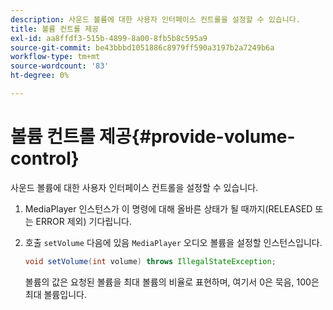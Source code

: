```yaml
---
description: 사운드 볼륨에 대한 사용자 인터페이스 컨트롤을 설정할 수 있습니다.
title: 볼륨 컨트롤 제공
exl-id: aa8ffdf3-515b-4899-8a00-8fb5b8c595a9
source-git-commit: be43bbbd1051886c8979ff590a3197b2a7249b6a
workflow-type: tm+mt
source-wordcount: '83'
ht-degree: 0%

---
```


# 볼륨 컨트롤 제공{#provide-volume-control}

사운드 볼륨에 대한 사용자 인터페이스 컨트롤을 설정할 수 있습니다.

1. MediaPlayer 인스턴스가 이 명령에 대해 올바른 상태가 될 때까지(RELEASED 또는 ERROR 제외) 기다립니다.
1. 호출 `setVolume` 다음에 있음 `MediaPlayer` 오디오 볼륨을 설정할 인스턴스입니다.

   ```java
   void setVolume(int volume) throws IllegalStateException;
   ```

   볼륨의 값은 요청된 볼륨을 최대 볼륨의 비율로 표현하며, 여기서 0은 묵음, 100은 최대 볼륨입니다.
